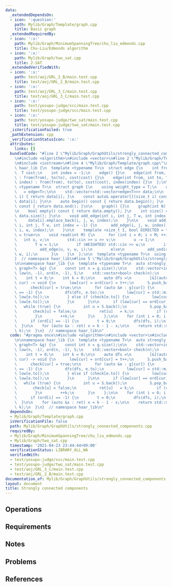 ```yaml
---
data:
  _extendedDependsOn:
  - icon: ':question:'
    path: Mylib/Graph/Template/graph.cpp
    title: Basic graph
  _extendedRequiredBy:
  - icon: ':x:'
    path: Mylib/Graph/MinimumSpanningTree/chu_liu_edmonds.cpp
    title: Chu-Liu/Edmonds algorithm
  - icon: ':x:'
    path: Mylib/Graph/two_sat.cpp
    title: 2-SAT
  _extendedVerifiedWith:
  - icon: ':x:'
    path: test/aoj/GRL_2_B/main.test.cpp
    title: test/aoj/GRL_2_B/main.test.cpp
  - icon: ':x:'
    path: test/aoj/GRL_3_C/main.test.cpp
    title: test/aoj/GRL_3_C/main.test.cpp
  - icon: ':x:'
    path: test/yosupo-judge/scc/main.test.cpp
    title: test/yosupo-judge/scc/main.test.cpp
  - icon: ':x:'
    path: test/yosupo-judge/two_sat/main.test.cpp
    title: test/yosupo-judge/two_sat/main.test.cpp
  _isVerificationFailed: true
  _pathExtension: cpp
  _verificationStatusIcon: ':x:'
  attributes:
    links: []
  bundledCode: "#line 2 \"Mylib/Graph/GraphUtils/strongly_connected_components.cpp\"\
    \n#include <algorithm>\n#include <vector>\n#line 2 \"Mylib/Graph/Template/graph.cpp\"\
    \n#include <iostream>\n#line 4 \"Mylib/Graph/Template/graph.cpp\"\n\nnamespace\
    \ haar_lib {\n  template <typename T>\n  struct edge {\n    int from, to;\n  \
    \  T cost;\n    int index = -1;\n    edge() {}\n    edge(int from, int to, T cost)\
    \ : from(from), to(to), cost(cost) {}\n    edge(int from, int to, T cost, int\
    \ index) : from(from), to(to), cost(cost), index(index) {}\n  };\n\n  template\
    \ <typename T>\n  struct graph {\n    using weight_type = T;\n    using edge_type\
    \   = edge<T>;\n\n    std::vector<std::vector<edge<T>>> data;\n\n    auto& operator[](size_t\
    \ i) { return data[i]; }\n    const auto& operator[](size_t i) const { return\
    \ data[i]; }\n\n    auto begin() const { return data.begin(); }\n    auto end()\
    \ const { return data.end(); }\n\n    graph() {}\n    graph(int N) : data(N) {}\n\
    \n    bool empty() const { return data.empty(); }\n    int size() const { return\
    \ data.size(); }\n\n    void add_edge(int i, int j, T w, int index = -1) {\n \
    \     data[i].emplace_back(i, j, w, index);\n    }\n\n    void add_undirected(int\
    \ i, int j, T w, int index = -1) {\n      add_edge(i, j, w, index);\n      add_edge(j,\
    \ i, w, index);\n    }\n\n    template <size_t I, bool DIRECTED = true, bool WEIGHTED\
    \ = true>\n    void read(int M) {\n      for (int i = 0; i < M; ++i) {\n     \
    \   int u, v;\n        std::cin >> u >> v;\n        u -= I;\n        v -= I;\n\
    \        T w = 1;\n        if (WEIGHTED) std::cin >> w;\n        if (DIRECTED)\n\
    \          add_edge(u, v, w, i);\n        else\n          add_undirected(u, v,\
    \ w, i);\n      }\n    }\n  };\n\n  template <typename T>\n  using tree = graph<T>;\n\
    }  // namespace haar_lib\n#line 5 \"Mylib/Graph/GraphUtils/strongly_connected_components.cpp\"\
    \n\nnamespace haar_lib {\n  template <typename T>\n  auto strongly_connected_components(const\
    \ graph<T> &g) {\n    const int n = g.size();\n\n    std::vector<int> ret(n),\
    \ low(n, -1), ord(n, -1), S;\n    std::vector<bool> check(n);\n    S.reserve(n);\n\
    \    int t = 0;\n    int k = 0;\n\n    auto dfs =\n        [&](auto &dfs, int\
    \ cur) -> void {\n      low[cur] = ord[cur] = t++;\n      S.push_back(cur);\n\
    \      check[cur] = true;\n\n      for (auto &e : g[cur]) {\n        if (ord[e.to]\
    \ == -1) {\n          dfs(dfs, e.to);\n          low[cur] = std::min(low[cur],\
    \ low[e.to]);\n        } else if (check[e.to]) {\n          low[cur] = std::min(low[cur],\
    \ low[e.to]);\n        }\n      }\n\n      if (low[cur] == ord[cur]) {\n     \
    \   while (true) {\n          int u = S.back();\n          S.pop_back();\n   \
    \       check[u] = false;\n          ret[u]   = k;\n          if (cur == u) break;\n\
    \        }\n        ++k;\n      }\n    };\n\n    for (int i = 0; i < n; ++i) {\n\
    \      if (ord[i] == -1) {\n        t = 0;\n        dfs(dfs, i);\n      }\n  \
    \  }\n\n    for (auto &x : ret) x = k - 1 - x;\n\n    return std::make_pair(ret,\
    \ k);\n  }\n}  // namespace haar_lib\n"
  code: "#pragma once\n#include <algorithm>\n#include <vector>\n#include \"Mylib/Graph/Template/graph.cpp\"\
    \n\nnamespace haar_lib {\n  template <typename T>\n  auto strongly_connected_components(const\
    \ graph<T> &g) {\n    const int n = g.size();\n\n    std::vector<int> ret(n),\
    \ low(n, -1), ord(n, -1), S;\n    std::vector<bool> check(n);\n    S.reserve(n);\n\
    \    int t = 0;\n    int k = 0;\n\n    auto dfs =\n        [&](auto &dfs, int\
    \ cur) -> void {\n      low[cur] = ord[cur] = t++;\n      S.push_back(cur);\n\
    \      check[cur] = true;\n\n      for (auto &e : g[cur]) {\n        if (ord[e.to]\
    \ == -1) {\n          dfs(dfs, e.to);\n          low[cur] = std::min(low[cur],\
    \ low[e.to]);\n        } else if (check[e.to]) {\n          low[cur] = std::min(low[cur],\
    \ low[e.to]);\n        }\n      }\n\n      if (low[cur] == ord[cur]) {\n     \
    \   while (true) {\n          int u = S.back();\n          S.pop_back();\n   \
    \       check[u] = false;\n          ret[u]   = k;\n          if (cur == u) break;\n\
    \        }\n        ++k;\n      }\n    };\n\n    for (int i = 0; i < n; ++i) {\n\
    \      if (ord[i] == -1) {\n        t = 0;\n        dfs(dfs, i);\n      }\n  \
    \  }\n\n    for (auto &x : ret) x = k - 1 - x;\n\n    return std::make_pair(ret,\
    \ k);\n  }\n}  // namespace haar_lib\n"
  dependsOn:
  - Mylib/Graph/Template/graph.cpp
  isVerificationFile: false
  path: Mylib/Graph/GraphUtils/strongly_connected_components.cpp
  requiredBy:
  - Mylib/Graph/MinimumSpanningTree/chu_liu_edmonds.cpp
  - Mylib/Graph/two_sat.cpp
  timestamp: '2021-04-23 23:44:44+09:00'
  verificationStatus: LIBRARY_ALL_WA
  verifiedWith:
  - test/yosupo-judge/scc/main.test.cpp
  - test/yosupo-judge/two_sat/main.test.cpp
  - test/aoj/GRL_3_C/main.test.cpp
  - test/aoj/GRL_2_B/main.test.cpp
documentation_of: Mylib/Graph/GraphUtils/strongly_connected_components.cpp
layout: document
title: Strongly connected components
---
```


## Operations

## Requirements

## Notes

## Problems

## References
